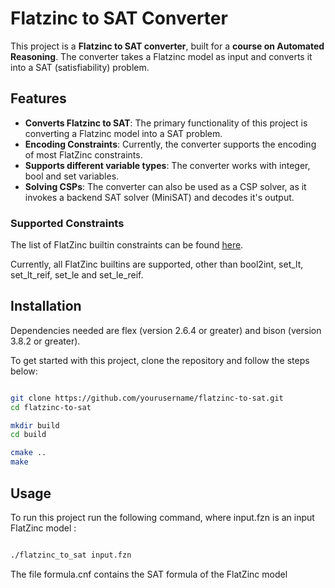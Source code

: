 # Flatzinc to SAT Converter

This project is a **Flatzinc to SAT converter**, built for a **course on Automated Reasoning**. The converter takes a Flatzinc model as input and converts it into a SAT (satisfiability) problem.

## Features

- **Converts Flatzinc to SAT**: The primary functionality of this project is converting a Flatzinc model into a SAT problem.
- **Encoding Constraints**: Currently, the converter supports the encoding of most FlatZinc constraints.
- **Supports different variable types**: The converter works with integer, bool and set variables.
- **Solving CSPs**: The converter can also be used as a CSP solver, as it invokes a backend SAT solver (MiniSAT) and decodes it's output.
  
### Supported Constraints

The list of FlatZinc builtin constraints can be found [here](https://docs.minizinc.dev/en/2.5.5/lib-flatzinc.html).

Currently, all FlatZinc builtins are supported, other than bool2int, set_lt, set_lt_reif, set_le and set_le_reif.


## Installation

Dependencies needed are flex (version 2.6.4 or greater) and bison (version 3.8.2 or greater).

To get started with this project, clone the repository and follow the steps below:

```bash

git clone https://github.com/yourusername/flatzinc-to-sat.git
cd flatzinc-to-sat

mkdir build
cd build

cmake ..
make
```

## Usage

To run this project run the following command, where input.fzn is an input FlatZinc model
:

```bash

./flatzinc_to_sat input.fzn
```

The file formula.cnf contains the SAT formula of the FlatZinc model